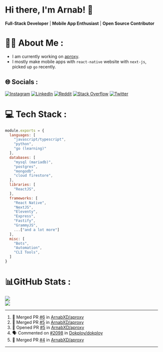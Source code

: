 # Hi there, I'm Arnab! 👋

**Full-Stack Developer** | **Mobile App Enthusiast** | **Open Source Contributor**

# 🧑‍💻 About Me :
* I am currently working on [aproxy](https://github.com/ArnabXD/aproxy).
* I mostly make mobile apps with `react-native` website with `next-js`, picked up `go` recently.

## 🌐 Socials :
[![Instagram](https://img.shields.io/badge/Instagram-%23E4405F.svg?logo=Instagram&logoColor=white)](https://instagram.com/arnabparyali) [![LinkedIn](https://img.shields.io/badge/LinkedIn-%230077B5.svg?logo=linkedin&logoColor=white)](https://linkedin.com/in/arnabparyali) [![Reddit](https://img.shields.io/badge/Reddit-%23FF4500.svg?logo=Reddit&logoColor=white)](https://reddit.com/user/ArnabXD) [![Stack Overflow](https://img.shields.io/badge/-Stackoverflow-FE7A16?logo=stack-overflow&logoColor=white)](https://stackoverflow.com/users/12250600) [![Twitter](https://img.shields.io/badge/Twitter-%231DA1F2.svg?logo=Twitter&logoColor=white)](https://twitter.com/arnabparyali) 

# 💻 Tech Stack :

```js
module.exports = {
  languages: [
    "javascript/typescript",
    "python",
    "go (learning)"
  ],
  databases: [
    "mysql (mariadb)",
    "postgres",
    "mongodb",
    "cloud firestore",
  ],
  libraries: [
    "ReactJS",
  ],
  frameworks: [
    "React Native",
    "NextJS",
    "Eleventy",
    "Express",
    "Fastify",
    "GrammyJS",
    ...["and a lot more"]
  ],
  misc: [
    "Bots",
    "Automation",
    "CLI Tools",
  ]
}
```

# 📊GitHub Stats :
![](https://github-readme-stats.vercel.app/api?username=ArnabXD&theme=tokyonight&hide_border=false&include_all_commits=false&count_private=false)<br/>
![](https://github-readme-stats.vercel.app/api/top-langs/?username=ArnabXD&theme=tokyonight&hide_border=false&include_all_commits=false&count_private=false&layout=compact)

---

<!--START_SECTION:activity-->
1. 🎉 Merged PR [#6](https://github.com/ArnabXD/aproxy/pull/6) in [ArnabXD/aproxy](https://github.com/ArnabXD/aproxy)
2. 🎉 Merged PR [#5](https://github.com/ArnabXD/aproxy/pull/5) in [ArnabXD/aproxy](https://github.com/ArnabXD/aproxy)
3. 💪 Opened PR [#5](https://github.com/ArnabXD/aproxy/pull/5) in [ArnabXD/aproxy](https://github.com/ArnabXD/aproxy)
4. 🗣 Commented on [#2098](https://github.com/Dokploy/dokploy/issues/2098#issuecomment-3031903501) in [Dokploy/dokploy](https://github.com/Dokploy/dokploy)
5. 🎉 Merged PR [#4](https://github.com/ArnabXD/aproxy/pull/4) in [ArnabXD/aproxy](https://github.com/ArnabXD/aproxy)
<!--END_SECTION:activity-->

---
